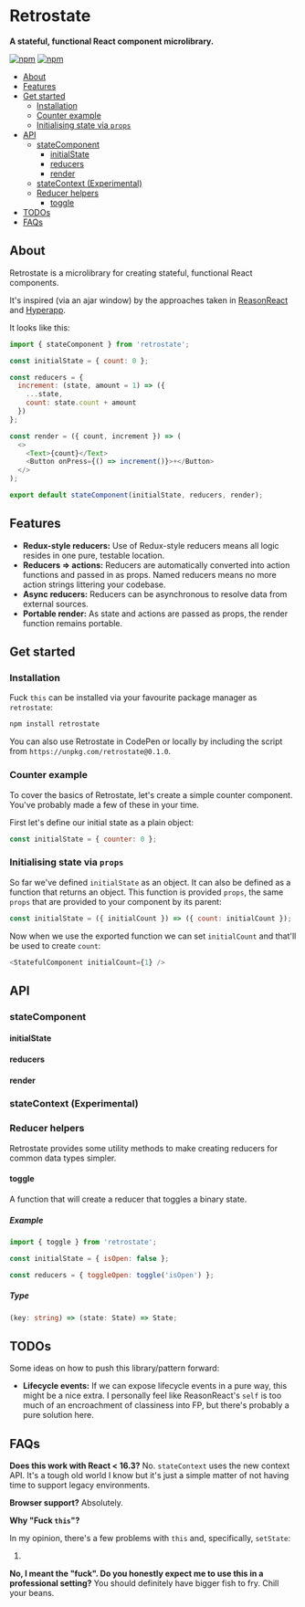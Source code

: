 # Retrostate

**A stateful, functional React component microlibrary.**

[![npm](https://img.shields.io/npm/v/fuck-this.svg?style=flat-square)](https://www.npmjs.com/package/fuck-this) [![npm](https://img.shields.io/npm/dm/fuck-this.svg?style=flat-square)](https://www.npmjs.com/package/fuck-this)

<!-- TOC -->

- [About](#about)
- [Features](#features)
- [Get started](#get-started)
  - [Installation](#installation)
  - [Counter example](#counter-example)
  - [Initialising state via `props`](#initialising-state-via-props)
- [API](#api)
  - [stateComponent](#statecomponent)
    - [initialState](#initialstate)
    - [reducers](#reducers)
    - [render](#render)
  - [stateContext (Experimental)](#statecontext-experimental)
  - [Reducer helpers](#reducer-helpers)
    - [toggle](#toggle)
- [TODOs](#todos)
- [FAQs](#faqs)

<!-- /TOC -->

## About

Retrostate is a microlibrary for creating stateful, functional React components.

It's inspired (via an ajar window) by the approaches taken in [ReasonReact](https://github.com/reasonml/reason-react) and [Hyperapp](https://github.com/hyperapp/hyperapp).

It looks like this:

```javascript
import { stateComponent } from 'retrostate';

const initialState = { count: 0 };

const reducers = {
  increment: (state, amount = 1) => ({
    ...state,
    count: state.count + amount
  })
};

const render = ({ count, increment }) => (
  <>
    <Text>{count}</Text>
    <Button onPress={() => increment()}>+</Button>
  </>
);

export default stateComponent(initialState, reducers, render);
```

## Features

* **Redux-style reducers:** Use of Redux-style reducers means all logic resides in one pure, testable location.
* **Reducers => actions:** Reducers are automatically converted into action functions and passed in as props. Named reducers means no more action strings littering your codebase.
* **Async reducers:** Reducers can be asynchronous to resolve data from external sources.
* **Portable render:** As state and actions are passed as props, the render function remains portable.

## Get started

### Installation

Fuck `this` can be installed via your favourite package manager as `retrostate`:

```bash
npm install retrostate
```

You can also use Retrostate in CodePen or locally by including the script from `https://unpkg.com/retrostate@0.1.0`.

### Counter example

To cover the basics of Retrostate, let's create a simple counter component. You've probably made a few of these in your time.

First let's define our initial state as a plain object:

```javascript
const initialState = { counter: 0 };
```

### Initialising state via `props`

So far we've defined `initialState` as an object. It can also be defined as a function that returns an object. This function is provided `props`, the same `props` that are provided to your component by its parent:

```javascript
const initialState = ({ initialCount }) => ({ count: initialCount });
```

Now when we use the exported function we can set `initialCount` and that'll be used to create `count`:

```javascript
<StatefulComponent initialCount={1} />
```

## API

### stateComponent

#### initialState

#### reducers

#### render

### stateContext (Experimental)

### Reducer helpers

Retrostate provides some utility methods to make creating reducers for common data types simpler.

#### toggle

A function that will create a reducer that toggles a binary state.

##### Example

```javascript
import { toggle } from 'retrostate';

const initialState = { isOpen: false };

const reducers = { toggleOpen: toggle('isOpen') };
```

##### Type

```typescript
(key: string) => (state: State) => State;
```

## TODOs

Some ideas on how to push this library/pattern forward:

* **Lifecycle events:** If we can expose lifecycle events in a pure way, this might be a nice extra. I personally feel like ReasonReact's `self` is too much of an encroachment of classiness into FP, but there's probably a pure solution here.

## FAQs

**Does this work with React < 16.3?**
No. `stateContext` uses the new context API. It's a tough old world I know but it's just a simple matter of not having time to support legacy environments.

**Browser support?**
Absolutely.

**Why "Fuck `this`"?**

In my opinion, there's a few problems with `this` and, specifically, `setState`:

1.

**No, I meant the "fuck". Do you honestly expect me to use this in a professional setting?**
You should definitely have bigger fish to fry. Chill your beans.
